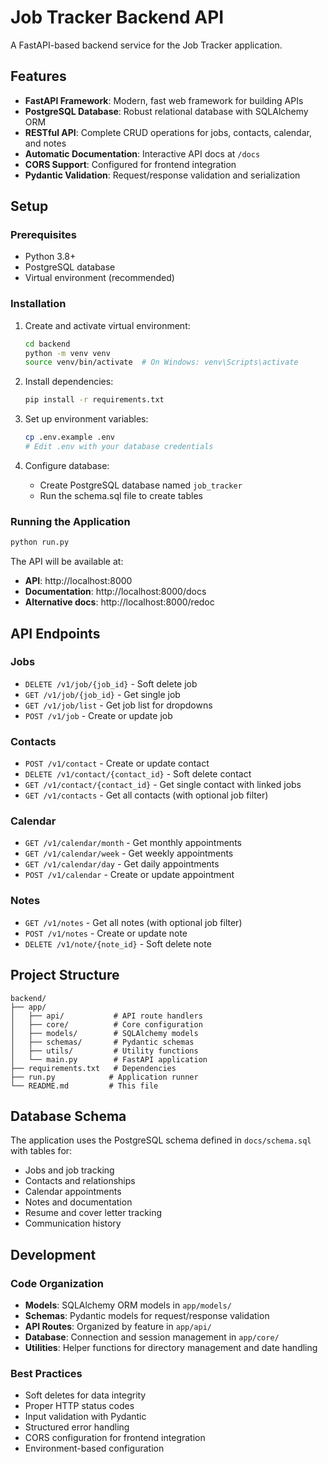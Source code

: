 # Job Tracker Backend API

A FastAPI-based backend service for the Job Tracker application.

## Features

- **FastAPI Framework**: Modern, fast web framework for building APIs
- **PostgreSQL Database**: Robust relational database with SQLAlchemy ORM
- **RESTful API**: Complete CRUD operations for jobs, contacts, calendar, and notes
- **Automatic Documentation**: Interactive API docs at `/docs`
- **CORS Support**: Configured for frontend integration
- **Pydantic Validation**: Request/response validation and serialization

## Setup

### Prerequisites

- Python 3.8+
- PostgreSQL database
- Virtual environment (recommended)

### Installation

1. Create and activate virtual environment:
   ```bash
   cd backend
   python -m venv venv
   source venv/bin/activate  # On Windows: venv\Scripts\activate
   ```

2. Install dependencies:
   ```bash
   pip install -r requirements.txt
   ```

3. Set up environment variables:
   ```bash
   cp .env.example .env
   # Edit .env with your database credentials
   ```

4. Configure database:
   - Create PostgreSQL database named `job_tracker`
   - Run the schema.sql file to create tables

### Running the Application

```bash
python run.py
```

The API will be available at:
- **API**: http://localhost:8000
- **Documentation**: http://localhost:8000/docs
- **Alternative docs**: http://localhost:8000/redoc

## API Endpoints

### Jobs
- `DELETE /v1/job/{job_id}` - Soft delete job
- `GET /v1/job/{job_id}` - Get single job
- `GET /v1/job/list` - Get job list for dropdowns
- `POST /v1/job` - Create or update job

### Contacts
- `POST /v1/contact` - Create or update contact
- `DELETE /v1/contact/{contact_id}` - Soft delete contact
- `GET /v1/contact/{contact_id}` - Get single contact with linked jobs
- `GET /v1/contacts` - Get all contacts (with optional job filter)

### Calendar
- `GET /v1/calendar/month` - Get monthly appointments
- `GET /v1/calendar/week` - Get weekly appointments
- `GET /v1/calendar/day` - Get daily appointments
- `POST /v1/calendar` - Create or update appointment

### Notes
- `GET /v1/notes` - Get all notes (with optional job filter)
- `POST /v1/notes` - Create or update note
- `DELETE /v1/note/{note_id}` - Soft delete note

## Project Structure

```
backend/
├── app/
│   ├── api/           # API route handlers
│   ├── core/          # Core configuration
│   ├── models/        # SQLAlchemy models
│   ├── schemas/       # Pydantic schemas
│   ├── utils/         # Utility functions
│   └── main.py        # FastAPI application
├── requirements.txt   # Dependencies
├── run.py            # Application runner
└── README.md         # This file
```

## Database Schema

The application uses the PostgreSQL schema defined in `docs/schema.sql` with tables for:
- Jobs and job tracking
- Contacts and relationships
- Calendar appointments
- Notes and documentation
- Resume and cover letter tracking
- Communication history

## Development

### Code Organization

- **Models**: SQLAlchemy ORM models in `app/models/`
- **Schemas**: Pydantic models for request/response validation
- **API Routes**: Organized by feature in `app/api/`
- **Database**: Connection and session management in `app/core/`
- **Utilities**: Helper functions for directory management and date handling

### Best Practices

- Soft deletes for data integrity
- Proper HTTP status codes
- Input validation with Pydantic
- Structured error handling
- CORS configuration for frontend integration
- Environment-based configuration